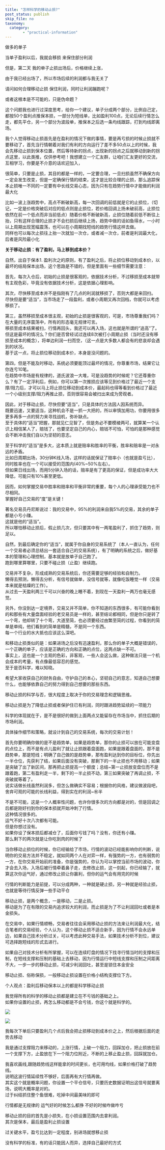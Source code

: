 ```yaml
---
title: "怎样科学的移动止损?"
post_status: publish
skip_file: no
taxonomy:
  category:
        - "practical-information"
---
```


做多的单子

当单子盈利以后，我就会移损 来保住部分利润

但是，第二天 我的单子止损出场后，价格继续上涨，

由于我已经出场了，所以市场后续的利润都与我无关了

请问如何合理移动止损 保住利润，同时让利润蹦跑呢？

或者这根本是不可能的，只是伪命题？

这个问题我也进行过深度思考，给你一个建议，单子分成两个部分，比例自己定，都按50个盈利点推保本损，一部分为短线单，比如盈利100点，无论后续行情怎么走，都先平仓，另一个部分为波段单，推保本之后选一条均线跟踪，打到均线即离场。

我个人觉得移动止损首先是在盈利的情况下做的事情，要是再亏损的时候止损就不要移动了，首先当行情朝着对我们有利的方向运行了差不多50点以上的时候，我会先移动止损到保本位置，然后等待新的拐点，出现新的拐点之后就移动到新的拐点这里，以此类推，仅供参考吧！我想建立一个汇友群，让咱们汇友更好的交流，互相学习，你要是不介意的话欢迎加入，

很简单，只要是止损，其目的都是一样的，一定要合理，一旦扫损虽然不确保方向一定会发生改变，但是一定确保行情的结束，这才是比较合理的止损，那么追踪保本止损唯一不同的一定要有中长线交易心态，因为只有在趋势行情中才能做的利润最大化

比如一波上涨趋势中，高点不断破新高，每一次回调的前低就是它的止损位，（切记，一定是价格突破后对应的低点则是止损位，若价格回调上扬未破前高，止损位依然在前一个低点而非当前低点）随着价格不断破新高，止损位随着前低不断往上抬，只有这样合理的止损才不会扫损后继续上扬，趋势中做的话如鱼得水，一小时以上周期出现宽幅震荡，也可以在小周期找短线的趋势行情这样去做。  
同样也可以每次止损往上抬一次就加一次仓，或者减一次仓，前者是利润最大化，后者是风险最小化

**关于移动止损：有了盈利，马上移到成本价？**

自然，出自于保本1. 盈利次之的原则，有了盈利之后，将止损位移动到成本价，以最坏的结局保本出场，这个思路是不错的，但是里面有一些细节需要注意：

首先，每次入仓后，初始的止损是很客观的，依据技术分析，不过移损至成本就带有主观色彩，毕竟没有依据技术分析，这是依据心理影响。

其次，尽快移至成本并不是指刚有了几点的利润就移损了，否则大都是来回扫。  
尽快但是要“适当”，当市场走了一段盈利，或者小周期又再次回档，你就可以考虑移损了。

第三，虽然移损至成本很主观，初始的止损是很客观的，可是，市场尊重我们吗？在大量的无序震荡中，所有的形态毫无规律可言。  
移损至成本结果被扫，行情再回头，我还可以再入场，这也就是所谓的“追高”了。  
但这是最坏的情况么？你们是否曾经试过连续8次被打小周期止损（当时还没有移损至成本的概念），将单边利润一扫而空，（这一点是大多数人都会有的悲哀却会遇到的状况。  
基于这一点，将止损位移动到成本价，本身是没问题的。

第四，但是不能及时移动，系统必须要能顶过最坏的情况，你尊重市场，结果它让你连亏10笔。  
在趋势中市场是有规律的，道氏波浪一大堆，可是没趋势的时候呢？它还尊重你么？有了一定浮利后，例如，你可以第一次推损应该等见到价格过了最近一个支撑/阻力后，才可以马上将止损位移动到成本价，最起码也得等看到价格过了最近一个小级别支撑/阻力再推止损，否则很容易会被扫出来成为旁观者。

因此，对于移动止损，尽快但要“适当”，只是具体的方法因人因系统而异。  
既要迅速，又要适当，这种机会不是一抓一大把的，所以审慎加用功，你要用很多更多再多一点的努力来寻找战机，弥补缺点。  
至于具体的“适当”把握，那就见仁见智了，但是务必不要模棱两可，就算某一个认识上相信某人了，赔钱了，也要坚定自己的内心，赔钱不可怕，可怕的是那种感觉会不断冲击我们自以为坚韧的意志。

至于科学的“适当”是多大，这本质上就是赔率和胜率的平衡，胜率和赔率是一对永远的矛盾。  
比如日周期出场，30分钟K线入场，这样的话就保证了赔率小（也就是盈亏比），同时胜率也在一个可以接受的范围内(40%~50%左右）。  
但如果日线出场，而用5分钟入场的话，赔率是有了更高的保证，但是成功率大大降低，可能只有10%甚至更低。

因而，如何掌握交易中胜率和赔率和平衡非常的重要，每个人的心理承受能力也不尽相同。  
掌握好自己交易的“度”是关键！

著名交易员丹尼斯说过：我的交易中，95%的利润来自我5%的交易，其余的单子都是小亏小赚。  
这就是他的“适当”。  
所以哪怕移动止损后，假止损几次，但只要其中有一两笔盈利了，抓住了趋势，则足以。

自然，到最后确定你的“适当”，就属于你自身的交易系统了（本人一直认为，任何一个交易者必须总结出一套适合自己的交易系统），有了明确的系统之后，做好基本的管理和心理控制，基本就是放单子自己跑了。  
跑到哪里算哪里，只要不碰止损（止盈）继续跑。

交易并不复杂，形成成熟的交易系统后，你还需要足够的经验和自制力。  
懒得去预测，懒得去分析，有信号就做单，没信号就等，就像吃饭睡觉一样（交易本来就是枯燥的工作）。  
从过去一天盈利两三千可以兴奋的晚上睡不着，到现在一天盈利一两万也毫无感觉。

另外，你没到达一定境界，交易又并不简单，你不知道的东西很多，有可能你看到的和那些有大量盘面经验的老交易员是一样的，甚至结论都相同，但是你只是转了一个弯，他却转了十个弯，大道至简，也必须要经过由繁至简的过程，你看到的简单是单纯，他们看到的简单是精髓，不是同一个东西。  
每一个行业的水大抵也应该这么深吧。

和移动止损类似的是：如果进场之后没有迅速盈利，那么你的单子大概是错误的，一个正确的单子，应该是正确的方向和正确的点位，这两点缺一不可。  
事实上，这也是一个主观的色彩，非客观，一些人会这么做，这种做法只是一个机会成本的考量，有点像最低容忍的感觉。  
至于是否科学，难以知晓。

希望大家收获自己的财务自由，守护自己的本心，坚韧自己的意志，知道自己想要什么，也能够依靠自己的努力得到自己想要的那些东西。

移动止损的科学与否，很大程度上取决于你的交易理念和逻辑思维。

移动止损是为了降低止损或者保护住已有利润，同时跟进趋势延续的一项能力

科学的体现就在于，是不是很好的做到上面两点又能留存在市场当中，抓住后期的市场利润。

具体操作细节和策略，就设计到自己的交易系统，每次的交易计划！

首先你要明确你做的是不是趋势单，如果是趋势单，那你的止损可以放在可能变盘的点位上，而不是有点儿盈利了就让止损跟着盘面跑，如果是跟着盘面的，那不是趋势单，那是短线；明确了自己做的是趋势单，那有盈利达到你的目标位，你先出一半仓位，先获利了结，如果后面没有突破，那剩下的一半止损也不用移动；如果是突破了出了新区间，那再把止损提高一个额度；总结~第一止损放变盘位而不是跟着跑，第二有盈利走一半，剩下的一半止损不动，第三如果突破了再调止损，不突破就等着了。  
说实话做长线虽然利润多，但怎么做确实不容易；根据你的风格，建议做波段吧，舍弃可观的可能的长线利益，得到实在的利润~㊗️半

不是不可能，这是一个人概率性问题，也许你很多次的方向都是对的，但是回调之后都是刚好扫到你的保本损就开始冲刺了行情。  
这种情况很多的。  
运气不好十次八次都有可能。  
但是你想过没有。  
如果你设了保本损后都减仓了，后面你亏钱了吗？没有，你还有小赚。  
那么剩下的两次就是让你吃到肉的时候了

当你移动止损位的时候，你已经输给了市场，行情的波动已经能影响你的判断，说明你的交易方法并不稳定，就如同两个人在对弈一样，有强势的一方，也有弱势的一方，在你交易开始前的准备，你是强势的，你认为可以掌控当前市场的波动，你才会去入场，入场后被行情牵着鼻子走，去修改止损，这一刻起，你已经输了，就算这次你运气好，通过修改止损让你赢利，但你的运气会有用完的时候

行情的判断能力是前提，可以分成两种，一种就是硬止损，另一种就是经验止损，也就是等待行情反弹一些手动平仓

移动止损，是两个概念，一是移动，二是止损。  
移动是为了在有限的交易内追求较大的利润，而止损是为了不让利润回吐或者是本金损失。

在交易中，如果行情顺畅，交易者往往会采用移动止损的方法来让利润最大化，结合笔者的交易经验，个人认为，这个移动止损不适合新手，因为行情不会永远单边，如果自己技术分析过关，可以考虑此种交易手法，如果技术分析不到位，建议可选择跑短线的形式去进行。

如果自己对技术分析有所掌握，可以在连续盯盘的情况下找寻行情当时的支撑和压制，在短线支撑和压制的基础上去移动，因为行情运行中短线支撑和压制之间距离不大，一步一步的移动止损，可减少利润回吐，甚至是锁住本金安全

移动止损、俗称保损，一般移动止损设置在价格小结构支撑位下方。

个人观点：盈利后移动保本以上的都是科学移动止损

我觉得所有的科学的移动止损都是建立在不亏钱的基础之上。  
如果你设置的止损，再怎么移动都是不会亏钱，你这个就是科学的。

![](https://cdn.fendou.la/funstoutiao/2020/11/175918114.jpg)

![](https://cdn.fendou.la/funstoutiao/2020/11/175928661.jpg)

我每次下单后只要盈利几个点后我会把止损移动到成本价之上，然后根据后面的走势去移动

我是通过支撑阻力来移动的，上涨行情，上破一个阻力，回踩加仓，把止损放在前一个支撑下方，止盈放在下一个阻力位附近，不断的上移止盈止损，回踩就加仓。

我喜欢画线,跟随趋势线这样能拿的时间更长，也可用均线，如果价格打破了趋势线。  
说明这波行情延续性不够好，后面再有大行情再做。  
其实这个就是概率问题，你设置一个平仓信号，只要历史数据证明出这信号就要离场，说明大概率是对的。  
过于纠结抓住整个鱼很难，吃掉中间最美味的即可

行情都是无规律的 运气好的时候怎么都挣 不好的时候咋做咋亏

移动止损的目的首先是小损失，在小损设置范围内去拿利润。  
其次是保本，最后是盈利止损设置

过关键水平，盈亏比达到一定程度，别进场就想移止损

没有科学的标准，有的话只能因人而异，选择自己最好的方式
